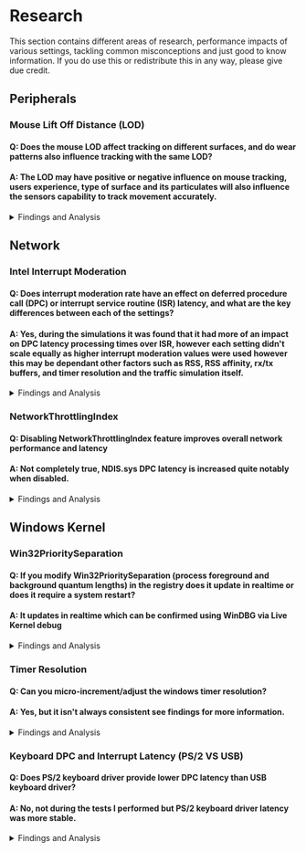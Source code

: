 # Research

This section contains different areas of research, performance impacts of various settings, tackling common misconceptions and just good to know information.
If you do use this or redistribute this in any way, please give due credit.

## Peripherals
### Mouse Lift Off Distance (LOD)
#### Q: Does the mouse LOD affect tracking on different surfaces, and do wear patterns also influence tracking with the same LOD?
#### A: The LOD may have positive or negative influence on mouse tracking, users experience, type of surface and its particulates will also influence the sensors capability to track movement accurately.
<details><summary>Findings and Analysis</summary>
    
* The lift of distance (LOD) of a mouse refers to the distance in which the sensor will register input from its surface, and usually measured in millimeters.
* The most common benefits of a low LOD is to reduce unwanted tracking when a user briefly lifts the peripheral off the tracking surface and respositions it in an existing area which is preferred or in preparation for the next intended gesture.
  * Users that tend to have lower sensitivity where their preferred application sensitivity and the use case (game/application) require them to reposition their mouse frequently  prefer a lower lift off distance throughout the session. 
  * Likewise a user with a higher sensitivity may be less likely to resposition their mouse dependent on their play style, techniques and the use case. A higher sensitivity would reduce the amount of physical movement required to cover the same distance in the application.

**Mousepad - HyperX Fury S XXL - Wear**
* The area circled in blue in the image below represents a common wear pattern from repeated casual gaming use (slightly over 1 years time) and is likely a combination of degradation of the mouse surface due to friction, temperature, transfer of skincells or material from the peripheral, mouse skates or plastic.
![Mousepad - HyperX Fury S XXL - Wear](https://github.com/djdallmann/GamingPCSetup/blob/master/IMAGES/Mousepad%20-%20HyperX%20Fury%20S%20XXL%20-%20Wear.JPG)

**Microscopic image of the fabric consistency**
![Mousepad - HyperX Fury S XXL - Micro - Wear Comparison](https://github.com/djdallmann/GamingPCSetup/blob/master/IMAGES/Mousepad%20-%20HyperX%20Fury%20S%20XXL%20-%20Micro%20-%20Wear%20Comparison.png)

**Demo: How does LOD affect sensor tracking over degraded fabric surfaces?**
* As a demonstration I've selected a brand new Razer Viper Mini (Model:RZ01-0325, Firmware: 1.03, Polling: 1000hz) to demonstrate how the sensors LOD calibration setting reacts to the surface and the area of wear on the HyperX Fury S XXL.
  * Video: https://www.youtube.com/watch?v=A1u5M7Cn4ik
  * **Observations:**
    * There is minimal impact to mouse tracking on less used areas with both low and high LOD calibration
    * Tracking across common wear patterns (although visually negligable) with a low LOD has a signficant impact on mouse tracking.
    * Using a higher LOD to accomodate for the tracking issues on worn area provides a more consistent user experience except the concerns with higher LOD itself, although there may be a very subtle difference in tracking when the sensor is transitioning between both worn and less used surface areas.

**Recommendations for tracking on fabric surfaces**
  * Ensure your surface is consistent and level for optimal tracking
  * For cloth mousepads, you may be able to increase the consistency of the surface by washing your mousepad with a mild detergent on target areas, see if others with your mousepad have done similar with success.
  * Not all surfaces may be compatible with your mouses sensor LOD calibration, and not all mice have a wide range of LOD calibration settings which could result in a poor user experience depending on the surface.
  * Test regularly for tracking inconsistencies, compare slightly worn areas to less used areas.
  * Particles on the mouse sensor lens may also impact your tests and observations, consult with or see your manufacturers guidelines for cleaning your sensors lens.

</details>

## Network
### Intel Interrupt Moderation
#### Q: Does interrupt moderation rate have an effect on deferred procedure call (DPC) or interrupt service routine (ISR) latency, and what are the key differences between each of the settings?
#### A: Yes, during the simulations it was found that it had more of an impact on DPC latency processing times over ISR, however each setting didn't scale equally as higher interrupt moderation values were used however this may be dependant other factors such as RSS, RSS affinity, rx/tx buffers, and timer resolution and the traffic simulation itself.

<details><summary>Findings and Analysis</summary>

**Configuration during the tests**
  * Tools: xperf & iperf
  * Windows 10 1909
  * PCI-E Network Adapter (Intel Gigabit Desktop CT)
  * Driver: Microsoft, 2018-06-12, 12.17.10.8
  * MSI Mode
  * RSS Enabled, 2 RSS on cores 3 & 4, NUMAStatic
  * RX & TX buffer 768
  * Adapter Power Savings Off
  * Default Timer Resolution: 15.6ms
  * 30sec simulation +900Mbps, TCP, 100MB transfers, no fragmentation

**Interrupts and DPC stats by mode**

**Extreme = 92,000**
  * Avg NDIS DPC Performance
  * 22% <= 8 usecs
  * 46% <= 16 usecs
  * 20% <= 32 usecs

**High = 115,000**
  * Avg NDIS DPC Performance
  * 2% <= 1 usecs
  * 7% <= 2 usecs
  * 31% <= 8 usecs
  * 46% <= 16 usecs
  * 11% <= 32 usecs

**Medium = 180,000**
  * Avg NDIS DPC Performance
  * 30% <= 1 usecs
  * 22% <= 4 usecs
  * 34% <= 16 usecs

**Adaptive = 200,000**
  * Avg NDIS DPC Performance
  * 6% <= 1 usecs
  * 22% <= 2 usecs
  * 41% <= 4 usecs
  * 24% <= 16 usecs

**Low = 340,000**
  * Avg NDIS DPC Performance
  * 23% <= 2 usecs
  * 55% <= 8 usecs

**Minimal = 640,000**
  * Avg NDIS DPC Performance
  * 49% <= 2 usecs
  * 8% <= 4 usecs
  * 34% <= 8 usecs

**Off (but Interrupt Moderation Enabled) = 2,650,000**
  * Avg NDIS DPC Performance
  * 27% <= 1 usecs
  * 58% <= 2 usecs
  * 8% <= 8 usecs

**Observations**
  * Interrupt Moderation Disabled produced the same numbers as with **Enabled but Off**
  * NDIS dpc latency spread (across cores) isn't always equally balanced between runs
but DPC latency performance does not change regardless
  * DPC latency in general is consistent between runs
  * The gap between Off and the next least restrictive setting (minimal) is very significant
  * The proper ordering of these settings from **least to most** interrupt requests are:
    * Extreme > High > Medium > Adaptive (Also dependent on load) > Low > Minimal > Off/Disabled
  * Overall **Medium** seemed to have the least impact on user experience/gaming while still providing low DPC latency. A very low DPC latency can still be achieved with a medium interrupt moderation value in which DPCs are processed 90% equal to or below 1 usecs for high volume small packet UDP communications (gaming).
</details>

### NetworkThrottlingIndex
#### Q: Disabling NetworkThrottlingIndex feature improves overall network performance and latency
#### A: Not completely true, NDIS.sys DPC latency is increased quite notably when disabled.

<details><summary>Findings and Analysis</summary>

* A very common recommendation in many performance enhancement/gaming guides state that disabling *NetworkThrottleIndex* improves network performance and latency because in theory it should prevent rate limiting and quality of service (QoS) interactions. 
* The main purpose of NetworkThrottlingIndex is to reduce (rate limit) calls which would otherwise impact real time audio and perhaps cause stutter or other audible artifacts.
* Disabling it may increase **throughput** should the throughput exceed the default receiving packets per second (pps) limit (NetworkThrottleIndex: 10 decimal, 10,000 received packets per second which is roughly ~ 15Mbps with 1500byte Ethernet MTU) but it does not improve DPC latency which is probably more beneficial for lower latency applications such as video games.
* It's unclear why DPC processing latency is much lower when this feature is enabled even when you're not reaching the inbound receive rate limit in comparison to disabling the feature completely which removes any throttling.
* To learn mouse about Network Throttling Index see the [Technical References](../Technical%20References/README.md) article **Multimedia Class Scheduler Service (MMCSS) Vista Multimedia Playback and Network Throughput** written by Mark Russinovich.

* You can test this for yourself using **xperf**, start a capture for **dpcisr** and compare the results of both for **NDIS.sys**. 
* **Registry Path:** 
```
    HKEY_LOCAL_MACHINE\SOFTWARE\Microsoft\Windows NT\CurrentVersion\Multimedia\SystemProfile\NetworkThrottlingIndex
    Off: DWORD Value 0xFFFFFFFF (Hex)
    On: DWORD Value 10 (Decimal), Default - Range: Decimal 1-70
``` 

  * You should see a similar result as below during load such as gameplay. **Note:** **Intel** tends to be closer to **<= 1-2 usecs (microseconds)** where as **Realtek** is much higher, around with some around **<= 32 usecs** and **most <= 4 usecs** when most network optimizations are applied.
  
  * **Intel**
    * **Disabled**, 0xFFFFFFFF
    
    ![NetworkThrottlingIndex Disabled](https://github.com/djdallmann/GamingPCSetup/blob/master/IMAGES/NDIS.sys%20-%20Intel%20-%20DPC%20Latency%20Unoptimized.png)
    * **Enabled**, Decimal 10
    
    ![NetworkThrottlingIndex Enabled](https://github.com/djdallmann/GamingPCSetup/blob/master/IMAGES/NDIS.sys%20-%20Intel%20-%20DPC%20Latency%20Optimized.png)
    
</details>

## Windows Kernel
### Win32PrioritySeparation
#### Q: If you modify Win32PrioritySeparation (process foreground and background quantum lengths) in the registry does it update in realtime or does it require a system restart?
#### A: It updates in realtime which can be confirmed using WinDBG via Live Kernel debug

<details><summary>Findings and Analysis</summary>

* Using bcdedit you can enable debug mode which will allow you to use WinDBG in a more realtime debug mode. Once enabled and hooked you can read information about different processes and threads that are running including some of the operating systems global user and kernel space variables.
1. In a kernel hooked WinDBG use the following commands to show the current values for priority separation and foreground quantum length. This should match the equivalent number format in the registry value and the Quantum Values mapping for the related bitmask.
   * ```dd PsPrioritySeperation l1```
   * ```db PspForegroundQuantum l3```
2. Change the process context or get context of a specific process by listing processes and showing formation for that process, see references for .process.
   ```
   .process
   Implicit process is now 85b32d90
   lkd> dt _KPROCESS 85b32d90
   nt!_KPROCESS
   [...]
   +0x000 Header           : _DISPATCHER_HEADER
   +0x05c Affinity         : 3
   +0x060 DisableBoost     : 0y0
   +0x060 DisableQuantum   : 0y0
   +0x064 BasePriority     : 8 ''
   +0x065 QuantumReset     : 6 ''
   
   Note: Use     !process 0 0     to list all processes
   ```
3. Now change the win32priorityseparation value in the registry, then compare the results for the command above. Based on the return values it looks as if the base priority is a dynamic pointer reference and should adapt immediately, e.g. **quantum reset** aswell accordingly.

![Win32PrioritySeparation Quantum Unit Mapping](https://github.com/djdallmann/GamingPCSetup/blob/master/IMAGES/Quantum%20Units%20Mapping.PNG)

XLSX File: [Win32PrioritySeparation Quantum Unit Mapping](https://github.com/djdallmann/GamingPCSetup/blob/master/RESEARCH/FINDINGS/Win32PrioritySeparation%20Quantum%20Unit%20Mapping.xlsx)

* Related references and citation:
  * https://docs.microsoft.com/en-us/previous-versions//cc976120(v=technet.10)?redirectedfrom=MSDN
  * https://www.microsoftpressstore.com/articles/article.aspx?p=2233328&seqNum=7
  * https://docs.microsoft.com/en-us/windows-hardware/drivers/debugger/-process--set-process-context-
  * https://docs.microsoft.com/en-us/windows-hardware/drivers/debugger/dt--display-type-
  * https://blogs.msdn.microsoft.com/embedded/2006/02/20/know-thy-tick/
</details>

### Timer Resolution
#### Q: Can you micro-increment/adjust the windows timer resolution?
#### A: Yes, but it isn't always consistent see findings for more information.

<details><summary>Findings and Analysis</summary>

* Using a programmatic loop of the Windows Kernel functions for setting and returning the value of the current windows timer resolution you can see that the result isn't always set to what was requested and sometimes reverts to a lower previous value.
* One aspect to this would be to see if there are any benefits of doing this if applications are analyzed at a lower level.
```
ntdll.dll 
- NtQueryTimerResolution
- NtSetTimerResolution
```
* See results:
[timermicroadjust.txt](https://github.com/djdallmann/GamingPCSetup/blob/master/RESEARCH/FINDINGS/timermicroadjust.txt)
</details>

### Keyboard DPC and Interrupt Latency (PS/2 VS USB)
#### Q: Does PS/2 keyboard driver provide lower DPC latency than USB keyboard driver?
#### A: No, not during the tests I performed but PS/2 keyboard driver latency was more stable.

<details><summary>Findings and Analysis</summary>

* Based on 20 tests results of each PS/2 and USB it was noted that USB keyboard driver generally has lower DPC latency (~4-8 microseconds), however PS/2 overall is ultra consistent at 8 microsecond times 97-99% of the time. The test performed was a 5 second timer to alt-tab ingame then starts a 30 second sleep timer after xperf data capture is started, in-game I only held a single key for the entire duration. Not necessarily a real world test but a test that is relatively consistent/repeatable.

* PS/2 interrupt latency is around 32 microseconds consistently, I'm using **Message Signaled Interrupts** for the USB controller so likely why it didn't show any results for the opposing side. Will see if I can look into that.

* See results:
[KeyboardDPCandInterruptLatency-PS2vsUSB.txt](https://github.com/djdallmann/GamingPCSetup/blob/master/RESEARCH/FINDINGS/KeyboardDPCandInterruptLatency-PS2vsUSB.txt)
</details>
